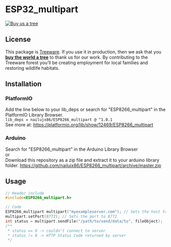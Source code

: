 # ESP32_multipart
[![Buy us a tree](https://img.shields.io/badge/Treeware-%F0%9F%8C%B3-lightgreen?style=for-the-badge)](https://plant.treeware.earth/nailujx86/ESP8266_multipart)
## License
This package is [Treeware](https://treeware.earth). If you use it in production, then we ask that you [**buy the world a tree**](https://plant.treeware.earth/nailujx86/ESP8266_multipart) to thank us for our work. By contributing to the Treeware forest you’ll be creating employment for local families and restoring wildlife habitats.
## Installation
### PlatformIO
Add the line below to your lib_deps or search for "ESP8266_multipart" in the PlatformIO Library Browser.  
```lib_deps = nailujx86/ESP8266_multipart @ ^1.0.1```  
See more at: https://platformio.org/lib/show/12469/ESP8266_multipart
### Arduino
Search for "ESP8266_multipart" in the Arduino Library Browser  
or  
Download this repository as a zip file and extract it to your arduino library folder. https://github.com/nailujx86/ESP8266_multipart/archive/master.zip  
## Usage
``` cpp
// Header include
#include<ESP8266_multipart.h>

// Code
ESP8266_multipart multipart("myexampleserver.com"); // Sets the host to myexampleserver.com and the port to 80
multipart.setPort(8772); // Sets the port to 8772
int status = multipart.sendFile("/path/to/send/data/to", fileObject);
/**
 * status == 0 -> couldn't connect to server
 * status != 0 -> HTTP Status Code returned by server
 */
```
